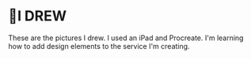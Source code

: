 # 🎨I DREW
These are the pictures I drew. I used an iPad and Procreate. I'm learning how to add design elements to the service I'm creating.
